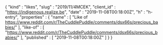 {
  "kind" : "likes",
  "slug" : "2019/11/4MCEK",
  "client_id" : "https://indigenous.realize.be",
  "date" : "2019-11-08T00:18:00Z",
  "h" : "h-entry",
  "properties" : {
    "name" : [ "Like of https://www.reddit.com/r/TheCuddlePuddle/comments/dsx66s/precious_babies/" ],
    "like-of" : [ "https://www.reddit.com/r/TheCuddlePuddle/comments/dsx66s/precious_babies/" ],
    "published" : [ "2019-11-08T00:18:00Z" ]
  }
}

